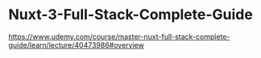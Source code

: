 ﻿# Nuxt-3-Full-Stack-Complete-Guide
https://www.udemy.com/course/master-nuxt-full-stack-complete-guide/learn/lecture/40473986#overview
